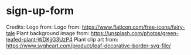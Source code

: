 # sign-up-form

Credits:
Logo from: Logo from: https://www.flaticon.com/free-icons/fairy-tale
Plant background image from: https://unsplash.com/photos/green-leafed-plant-WDKjjG3UzP4
Plant clip art from: https://www.svgheart.com/product/leaf-decorative-border-svg-file/
